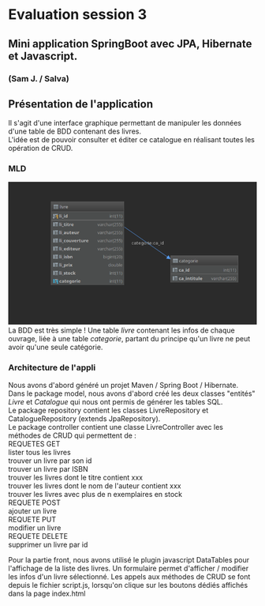 # Evaluation session 3
## Mini application SpringBoot avec JPA, Hibernate et Javascript. 
### (Sam J. / Salva)

## Présentation de l'application
Il s'agit d'une interface graphique permettant de manipuler les données d'une table de BDD contenant des livres.  
L'idée est de pouvoir consulter et éditer ce catalogue en réalisant toutes les opération de CRUD.  

### MLD
![mld](/mld.png)  
La BDD est très simple ! Une table *livre* contenant les infos de chaque ouvrage, liée à une table *categorie*, partant du principe qu'un livre ne peut avoir qu'une seule catégorie.

### Architecture de l'appli
Nous avons d'abord généré un projet Maven / Spring Boot / Hibernate.  
Dans le package model, nous avons d'abord créé les deux classes "entités" *Livre* et *Catalogue* qui nous ont permis de générer les tables SQL.  
Le package repository contient les classes LivreRepository et CatalogueRepository (extends JpaRepository).  
Le package controller contient une classe LivreController avec les méthodes de CRUD qui permettent de :  
  REQUETES GET  
  lister tous les livres   
  trouver un livre par son id   
  trouver un livre par ISBN  
  trouver les livres dont le titre contient xxx  
  trouver les livres dont le nom de l'auteur contient xxx   
  trouver les livres avec plus de n exemplaires en stock  
  REQUETE POST  
  ajouter un livre  
  REQUETE PUT  
  modifier un livre  
  REQUETE DELETE  
  supprimer un livre par id  

Pour la partie front, nous avons utilisé le plugin javascript DataTables pour l'affichage de la liste des livres.
Un formulaire permet d'afficher / modifier les infos d'un livre sélectionné.
Les appels aux méthodes de CRUD se font depuis le fichier script.js, lorsqu'on clique sur les boutons dédiés affichés dans la page index.html 
